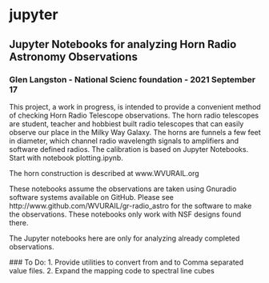# jupyter
## Jupyter Notebooks for analyzing Horn Radio Astronomy Observations
### Glen Langston - National Scienc foundation - 2021 September 17
This project, a work in progress, is intended to provide a convenient method of checking Horn Radio Telescope observations.
The horn radio telescopes are student, teacher and hobbiest built radio telescopes that can easily observe our place in the Milky Way Galaxy.   The horns are funnels a few feet in diameter, which channel radio wavelength signals to amplifiers and software defined radios. 
The calibration is based on Jupyter Notebooks.   Start with notebook plotting.ipynb.
<p>
The horn construction is described at www.WVURAIL.org
<p>
These notebooks assume the observations are taken using Gnuradio software systems available on GitHub.
Please see http://www.github.com/WVURAIL/gr-radio_astro for the software to make the observations.
These notebooks only work with NSF designs found there.
<p>
The Jupyter notebooks here are only for analyzing already completed observations.
<p>
### To Do:
1. Provide utilities to convert from and to Comma separated value files.
2. Expand the mapping code to spectral line cubes

